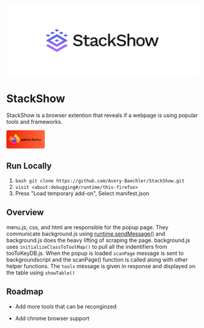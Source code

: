 
![Logo](https://github.com/Avery-Baechler/StackShow/blob/main/icons/banner.JPEG?raw=true)

# StackShow
StackShow is a browser extention that reveals if a webpage is using popular tools and frameworks.

[<img alt="alt_text" width="20%" src="https://github.com/Avery-Baechler/StackShow/blob/main/icons/firefox.svg?raw=true" />](https://addons.mozilla.org/en-US/firefox/addon/stackshow/)

## Run Locally

1. ```bash git clone https://github.com/Avery-Baechler/StackShow.git```
2. ```visit <about:debugging#/runtime/this-firefox> ```
3. Press "Load temporary add-on", Select manifest.json


## Overview

menu.js, css, and html are responsible for the popup page. They communicate background.js using [runtime.sendMessage()](https://developer.mozilla.org/en-US/docs/Mozilla/Add-ons/WebExtensions/API/runtime/sendMessage) and background.js does the heavy lifting of scraping the page. background.js uses ```initializeClassToToolMap()``` to pull all the indentifiers from tooToKeyDB.js. When the popup is loaded ```scanPage``` message is sent to backgroundscript and the scanPage() function is called along with other helper functions. The ```tools``` message is given in response and displayed on the table using ```showTable()```



## Roadmap

- Add more tools that can be reconginzed

- Add chrome browser support
